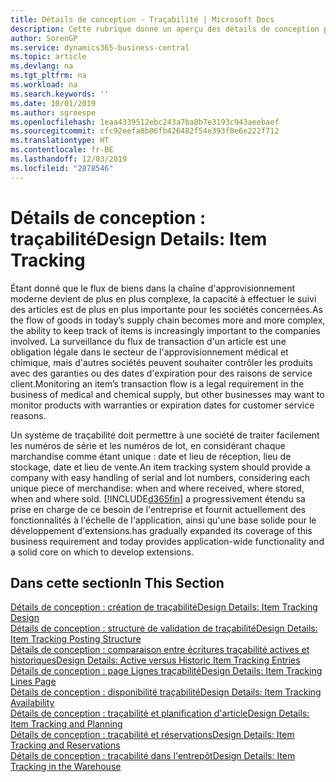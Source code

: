 ```yaml
---
title: Détails de conception - Traçabilité | Microsoft Docs
description: Cette rubrique donne un aperçu des détails de conception pour la traçabilité.
author: SorenGP
ms.service: dynamics365-business-central
ms.topic: article
ms.devlang: na
ms.tgt_pltfrm: na
ms.workload: na
ms.search.keywords: ''
ms.date: 10/01/2019
ms.author: sgroespe
ms.openlocfilehash: 1eaa4339512ebc243a7ba8b7e3193c943aeebaef
ms.sourcegitcommit: cfc92eefa8b06fb426482f54e393f0e6e222f712
ms.translationtype: HT
ms.contentlocale: fr-BE
ms.lasthandoff: 12/03/2019
ms.locfileid: "2878546"
---
```

# <a name="design-details-item-tracking"></a><span data-ttu-id="ffb06-103">Détails de conception : traçabilité</span><span class="sxs-lookup"><span data-stu-id="ffb06-103">Design Details: Item Tracking</span></span>
<span data-ttu-id="ffb06-104">Étant donné que le flux de biens dans la chaîne d'approvisionnement moderne devient de plus en plus complexe, la capacité à effectuer le suivi des articles est de plus en plus importante pour les sociétés concernées.</span><span class="sxs-lookup"><span data-stu-id="ffb06-104">As the flow of goods in today’s supply chain becomes more and more complex, the ability to keep track of items is increasingly important to the companies involved.</span></span> <span data-ttu-id="ffb06-105">La surveillance du flux de transaction d'un article est une obligation légale dans le secteur de l'approvisionnement médical et chimique, mais d'autres sociétés peuvent souhaiter contrôler les produits avec des garanties ou des dates d'expiration pour des raisons de service client.</span><span class="sxs-lookup"><span data-stu-id="ffb06-105">Monitoring an item’s transaction flow is a legal requirement in the business of medical and chemical supply, but other businesses may want to monitor products with warranties or expiration dates for customer service reasons.</span></span>  

<span data-ttu-id="ffb06-106">Un système de traçabilité doit permettre à une société de traiter facilement les numéros de série et les numéros de lot, en considérant chaque marchandise comme étant unique : date et lieu de réception, lieu de stockage, date et lieu de vente.</span><span class="sxs-lookup"><span data-stu-id="ffb06-106">An item tracking system should provide a company with easy handling of serial and lot numbers, considering each unique piece of merchandise: when and where received, where stored, when and where sold.</span></span> [!INCLUDE[d365fin](includes/d365fin_md.md)] <span data-ttu-id="ffb06-107">a progressivement étendu sa prise en charge de ce besoin de l'entreprise et fournit actuellement des fonctionnalités à l'échelle de l'application, ainsi qu'une base solide pour le développement d'extensions.</span><span class="sxs-lookup"><span data-stu-id="ffb06-107">has gradually expanded its coverage of this business requirement and today provides application-wide functionality and a solid core on which to develop extensions.</span></span>  

## <a name="in-this-section"></a><span data-ttu-id="ffb06-108">Dans cette section</span><span class="sxs-lookup"><span data-stu-id="ffb06-108">In This Section</span></span>  
[<span data-ttu-id="ffb06-109">Détails de conception : création de traçabilité</span><span class="sxs-lookup"><span data-stu-id="ffb06-109">Design Details: Item Tracking Design</span></span>](design-details-item-tracking-design.md)  
[<span data-ttu-id="ffb06-110">Détails de conception : structure de validation de traçabilité</span><span class="sxs-lookup"><span data-stu-id="ffb06-110">Design Details: Item Tracking Posting Structure</span></span>](design-details-item-tracking-posting-structure.md)  
[<span data-ttu-id="ffb06-111">Détails de conception : comparaison entre écritures traçabilité actives et historiques</span><span class="sxs-lookup"><span data-stu-id="ffb06-111">Design Details: Active versus Historic Item Tracking Entries</span></span>](design-details-active-versus-historic-item-tracking-entries.md)  
[<span data-ttu-id="ffb06-112">Détails de conception : page Lignes traçabilité</span><span class="sxs-lookup"><span data-stu-id="ffb06-112">Design Details: Item Tracking Lines Page</span></span>](design-details-item-tracking-lines-window.md)  
[<span data-ttu-id="ffb06-113">Détails de conception : disponibilité traçabilité</span><span class="sxs-lookup"><span data-stu-id="ffb06-113">Design Details: Item Tracking Availability</span></span>](design-details-item-tracking-availability.md)  
[<span data-ttu-id="ffb06-114">Détails de conception : traçabilité et planification d'article</span><span class="sxs-lookup"><span data-stu-id="ffb06-114">Design Details: Item Tracking and Planning</span></span>](design-details-item-tracking-and-planning.md)  
[<span data-ttu-id="ffb06-115">Détails de conception : traçabilité et réservations</span><span class="sxs-lookup"><span data-stu-id="ffb06-115">Design Details: Item Tracking and Reservations</span></span>](design-details-item-tracking-and-reservations.md)  
[<span data-ttu-id="ffb06-116">Détails de conception : traçabilité dans l'entrepôt</span><span class="sxs-lookup"><span data-stu-id="ffb06-116">Design Details: Item Tracking in the Warehouse</span></span>](design-details-item-tracking-in-the-warehouse.md)
